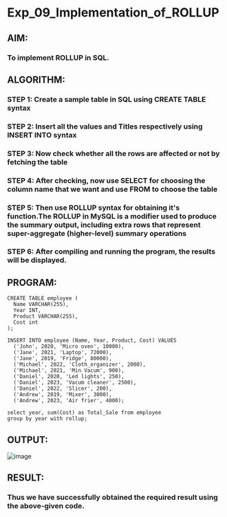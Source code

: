 # Exp_09_Implementation_of_ROLLUP
## AIM:
### To implement ROLLUP in SQL.
## ALGORITHM:
### STEP 1: Create a sample table in SQL using CREATE TABLE syntax
### STEP 2: Insert all the values and Titles respectively using INSERT INTO syntax
### STEP 3: Now check whether all the rows are affected or not by fetching the table
### STEP 4: After checking, now use SELECT for choosing the column name that we want and use FROM to choose the table
### STEP 5: Then use ROLLUP syntax for obtaining it's function.The ROLLUP in MySQL is a modifier used to produce the summary output, including extra rows that represent super-aggregate (higher-level) summary operations
### STEP 6: After compiling and running the program, the results will be displayed.
## PROGRAM:
```
CREATE TABLE employee (
  Name VARCHAR(255),
  Year INT,
  Product VARCHAR(255),
  Cost int
);

INSERT INTO employee (Name, Year, Product, Cost) VALUES
  ('John', 2020, 'Micro oven', 10000),
  ('Jane', 2021, 'Laptop', 72000),
  ('Jane', 2019, 'Fridge', 80000),
  ('Michael', 2022, 'Cloth_organizer', 2000),
  ('Michael', 2021, 'Min Vacum', 900),
  ('Daniel', 2020, 'Led lights', 250),
  ('Daniel', 2023, 'Vacum cleaner', 2500),
  ('Daniel', 2022, 'Slicer', 200),
  ('Andrew', 2019, 'Mixer', 3000),
  ('Andrew', 2023, 'Air frier', 4000);
  
select year, sum(Cost) as Total_Sale from employee
group by year with rollup;
```
## OUTPUT:
![image](https://github.com/gpavithra673/Exp_09_Implementation_of_ROLLUP/assets/93427264/2549515e-c8a9-4d64-afc7-4b1f2a6b69a7)
## RESULT:
### Thus we have successfully obtained the required result using the above-given code.
